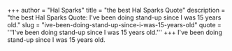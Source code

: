 +++
author = "Hal Sparks"
title = "the best Hal Sparks Quote"
description = "the best Hal Sparks Quote: I've been doing stand-up since I was 15 years old."
slug = "ive-been-doing-stand-up-since-i-was-15-years-old"
quote = '''I've been doing stand-up since I was 15 years old.'''
+++
I've been doing stand-up since I was 15 years old.
